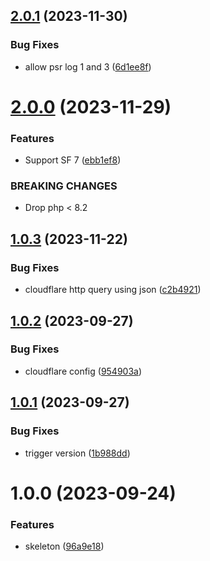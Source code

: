 ## [2.0.1](https://github.com/lahaxearnaud/honeypot-bundle/compare/v2.0.0...v2.0.1) (2023-11-30)


### Bug Fixes

* allow psr log 1 and 3 ([6d1ee8f](https://github.com/lahaxearnaud/honeypot-bundle/commit/6d1ee8f643965fdf07399d6c40817a063822ba5b))

# [2.0.0](https://github.com/lahaxearnaud/honeypot-bundle/compare/v1.0.3...v2.0.0) (2023-11-29)


### Features

* Support SF 7 ([ebb1ef8](https://github.com/lahaxearnaud/honeypot-bundle/commit/ebb1ef81fe029e23829518d1c4ff69f7906b451e))


### BREAKING CHANGES

* Drop php < 8.2

## [1.0.3](https://github.com/lahaxearnaud/honeypot-bundle/compare/v1.0.2...v1.0.3) (2023-11-22)


### Bug Fixes

* cloudflare http query using json ([c2b4921](https://github.com/lahaxearnaud/honeypot-bundle/commit/c2b49217178bb8744948140834414bb8613bbf3b))

## [1.0.2](https://github.com/lahaxearnaud/honeypot-bundle/compare/v1.0.1...v1.0.2) (2023-09-27)


### Bug Fixes

* cloudflare config ([954903a](https://github.com/lahaxearnaud/honeypot-bundle/commit/954903a39d4fbe05e2b697620614f12152dc1b84))

## [1.0.1](https://github.com/lahaxearnaud/honeypot-bundle/compare/v1.0.0...v1.0.1) (2023-09-27)


### Bug Fixes

* trigger version ([1b988dd](https://github.com/lahaxearnaud/honeypot-bundle/commit/1b988dd4482fbfef104a650c67839f8cd954b151))

# 1.0.0 (2023-09-24)


### Features

* skeleton ([96a9e18](https://github.com/lahaxearnaud/honeypot-bundle/commit/96a9e1858bd0f48a87d9a731d5c748cbe1c3c2b6))
